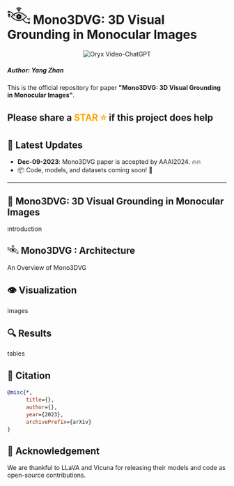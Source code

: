 # <img src="images/logo_Mono3DVG.png" height="40"> Mono3DVG: 3D Visual Grounding in Monocular Images
<p align="center">
    <img src="https://i.imgur.com/waxVImv.png" alt="Oryx Video-ChatGPT">
</p>

##### Author: Yang Zhan
This is the official repository for paper **"Mono3DVG: 3D Visual Grounding in Monocular Images"**.

## Please share a <font color='orange'>STAR ⭐</font> if this project does help


## 📢 Latest Updates
- **Dec-09-2023**: Mono3DVG paper is accepted by AAAI2024. 🔥🔥
- 📦 Code, models, and datasets coming soon! 🚀
---

## 💬 Mono3DVG: 3D Visual Grounding in Monocular Images
introduction


## <img src="images/logo_Mono3DVG.png" height="20"> Mono3DVG : Architecture

An Overview of Mono3DVG


## 👁️ Visualization
images


## 🔍 Results
tables


## 📜 Citation
```bibtex
@misc{*,
      title={}, 
      author={},
      year={2023},
      archivePrefix={arXiv}
}  
```

## 🙏 Acknowledgement
We are thankful to LLaVA and Vicuna for releasing their models and code as open-source contributions.

